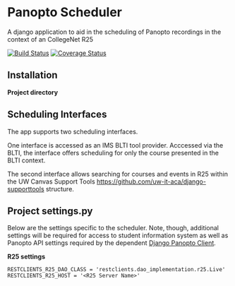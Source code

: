 # Panopto Scheduler
A django application to aid in the scheduling of Panopto recordings in the context of an CollegeNet R25

[![Build Status](https://github.com/uw-it-aca/django-panopto-scheduler/workflows/Build%2C%20Test%20and%20Deploy/badge.svg?branch=main)](https://github.com/uw-it-aca/django-panopto-scheduler/actions)
[![Coverage Status](https://coveralls.io/repos/github/uw-it-aca/django-panopto-scheduler/badge.svg?branch=main)](https://coveralls.io/github/uw-it-aca/django-panopto-scheduler?branch=main)

Installation
------------

**Project directory**

Scheduling Interfaces
---------------------

The app supports two scheduling interfaces.

One interface is accessed as an IMS BLTI tool provider. Acccessed via the BLTI, the interface offers scheduling for only the course presented in the BLTI context.

The second interface allows searching for courses and events in R25 within the UW Canvas Support Tools <https://github.com/uw-it-aca/django-supporttools> structure.


Project settings.py
------------------

Below are the settings specific to the scheduler.  Note, though, additional settings will be required for access to student information system as well as Panopto API settings required by the dependent [Django Panopto Client](https://github.com/uw-it-aca/django-panopto-client "Panopto Client").

**R25 settings**

    RESTCLIENTS_R25_DAO_CLASS = 'restclients.dao_implementation.r25.Live'
    RESTCLIENTS_R25_HOST = '<R25 Server Name>'
